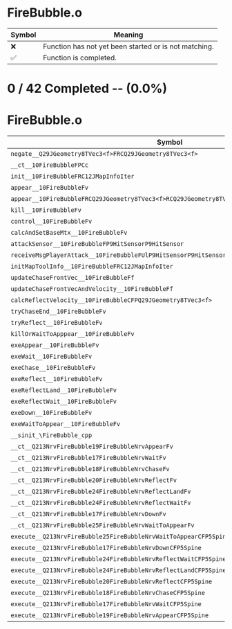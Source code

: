 # FireBubble.o
| Symbol | Meaning 
| ------------- | ------------- 
| :x: | Function has not yet been started or is not matching. 
| :white_check_mark: | Function is completed. 


# 0 / 42 Completed -- (0.0%)
# FireBubble.o
| Symbol | Decompiled? |
| ------------- | ------------- |
| `negate__Q29JGeometry8TVec3<f>FRCQ29JGeometry8TVec3<f>` | :x: |
| `__ct__10FireBubbleFPCc` | :x: |
| `init__10FireBubbleFRC12JMapInfoIter` | :x: |
| `appear__10FireBubbleFv` | :x: |
| `appear__10FireBubbleFRCQ29JGeometry8TVec3<f>RCQ29JGeometry8TVec3<f>RCQ29JGeometry8TVec3<f>` | :x: |
| `kill__10FireBubbleFv` | :x: |
| `control__10FireBubbleFv` | :x: |
| `calcAndSetBaseMtx__10FireBubbleFv` | :x: |
| `attackSensor__10FireBubbleFP9HitSensorP9HitSensor` | :x: |
| `receiveMsgPlayerAttack__10FireBubbleFUlP9HitSensorP9HitSensor` | :x: |
| `initMapToolInfo__10FireBubbleFRC12JMapInfoIter` | :x: |
| `updateChaseFrontVec__10FireBubbleFf` | :x: |
| `updateChaseFrontVecAndVelocity__10FireBubbleFf` | :x: |
| `calcReflectVelocity__10FireBubbleCFPQ29JGeometry8TVec3<f>` | :x: |
| `tryChaseEnd__10FireBubbleFv` | :x: |
| `tryReflect__10FireBubbleFv` | :x: |
| `killOrWaitToApppear__10FireBubbleFv` | :x: |
| `exeAppear__10FireBubbleFv` | :x: |
| `exeWait__10FireBubbleFv` | :x: |
| `exeChase__10FireBubbleFv` | :x: |
| `exeReflect__10FireBubbleFv` | :x: |
| `exeReflectLand__10FireBubbleFv` | :x: |
| `exeReflectWait__10FireBubbleFv` | :x: |
| `exeDown__10FireBubbleFv` | :x: |
| `exeWaitToAppear__10FireBubbleFv` | :x: |
| `__sinit_\FireBubble_cpp` | :x: |
| `__ct__Q213NrvFireBubble19FireBubbleNrvAppearFv` | :x: |
| `__ct__Q213NrvFireBubble17FireBubbleNrvWaitFv` | :x: |
| `__ct__Q213NrvFireBubble18FireBubbleNrvChaseFv` | :x: |
| `__ct__Q213NrvFireBubble20FireBubbleNrvReflectFv` | :x: |
| `__ct__Q213NrvFireBubble24FireBubbleNrvReflectLandFv` | :x: |
| `__ct__Q213NrvFireBubble24FireBubbleNrvReflectWaitFv` | :x: |
| `__ct__Q213NrvFireBubble17FireBubbleNrvDownFv` | :x: |
| `__ct__Q213NrvFireBubble25FireBubbleNrvWaitToAppearFv` | :x: |
| `execute__Q213NrvFireBubble25FireBubbleNrvWaitToAppearCFP5Spine` | :x: |
| `execute__Q213NrvFireBubble17FireBubbleNrvDownCFP5Spine` | :x: |
| `execute__Q213NrvFireBubble24FireBubbleNrvReflectWaitCFP5Spine` | :x: |
| `execute__Q213NrvFireBubble24FireBubbleNrvReflectLandCFP5Spine` | :x: |
| `execute__Q213NrvFireBubble20FireBubbleNrvReflectCFP5Spine` | :x: |
| `execute__Q213NrvFireBubble18FireBubbleNrvChaseCFP5Spine` | :x: |
| `execute__Q213NrvFireBubble17FireBubbleNrvWaitCFP5Spine` | :x: |
| `execute__Q213NrvFireBubble19FireBubbleNrvAppearCFP5Spine` | :x: |
